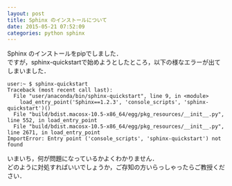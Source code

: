 ```yaml
---
layout: post
title: Sphinx のインストールについて
date: 2015-05-21 07:52:09
categories: python sphinx
---
```

<p>Sphinx のインストールをpipでしました．<br>
ですが，sphinx-quickstartで始めようとしたところ，以下の様なエラーが出てしまいました．</p>

<pre><code>user:~ $ sphinx-quickstart
Traceback (most recent call last):
  File "user/anaconda/bin/sphinx-quickstart", line 9, in &lt;module&gt;
    load_entry_point('Sphinx==1.2.3', 'console_scripts', 'sphinx-quickstart')()
  File "build/bdist.macosx-10.5-x86_64/egg/pkg_resources/__init__.py", line 552, in load_entry_point
  File "build/bdist.macosx-10.5-x86_64/egg/pkg_resources/__init__.py", line 2671, in load_entry_point
ImportError: Entry point ('console_scripts', 'sphinx-quickstart') not found
</code></pre>

<p>いまいち，何が問題になっているかよくわかりません．<br>
どのように対処すればいいでしょうか，ご存知の方いらっしゃったらご教授ください．</p>
